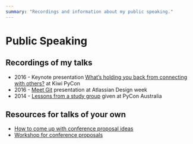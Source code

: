 ```yaml
---
summary: "Recordings and information about my public speaking."
---
```


# Public Speaking

## Recordings of my talks

* 2016 - Keynote presentation [What’s holding you back from connecting with others?](https://www.youtube.com/watch?v=AI_TA6jgBYY&feature=youtu.be) at Kiwi PyCon
* 2016 - [Meet Git](https://vimeo.com/163127177) presentation at Atlassian Design week
* 2014 - [Lessons from a study group](https://www.youtube.com/watch?v=JIgjHcgh1CQ) given at PyCon Australia

## Resources for talks of your own

* [How to come up with conference proposal ideas](/blog/2016/conference-proposal-ideas/)
* [Workshop for conference proposals](/blog/2016/proposal-ideas-workshop/)